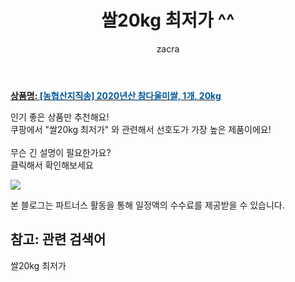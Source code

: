 ﻿---
layout: post
title:  "쌀20kg 최저가 ^^"
author: zacra
categories: [ 아이템 ]
tags: [쌀20kg 최저가]
image: https://static.coupangcdn.com/image/vendor_inventory/2a5e/6738f7cf09b911778257f6c21f0774081df711516ba227d0d7f224c8531d.png 
description: "쿠팡에서 쌀20kg 최저가 관련 키워드로 가장 고객 선호도가 높은 제품이랍니다."
rating: 4.5
---

<a href="https://link.coupang.com/re/AFFSDP?lptag=AF8407795&pageKey=286672907&itemId=908827435&vendorItemId=5275081674&traceid=V0-153-006c6224fbe1c581"><b>상품명: <font color='#01579B'>[농협산지직송] 2020년산 참다울미쌀, 1개, 20kg</font></b></a>

인기 좋은 상품만 추천해요!<br/>
쿠팡에서 "쌀20kg 최저가" 와 관련해서 선호도가 가장 높은 제품이에요!<br/><br/>
무슨 긴 설명이 필요한가요?  
클릭해서 확인해보세요


<a href="https://link.coupang.com/re/AFFSDP?lptag=AF8407795&pageKey=286672907&itemId=908827435&vendorItemId=5275081674&traceid=V0-153-006c6224fbe1c581"><img src="https://thumbnail6.coupangcdn.com/thumbnails/remote/q89/image/vendor_inventory/598d/8ec78fe1141eaf9f002365670744a05b4d4617c082d82e1e8489bb490ae9.jpg"></a> 

본 블로그는 파트너스 활동을 통해 일정액의 수수료를 제공받을 수 있습니다.

## 참고: 관련 검색어    
쌀20kg 최저가